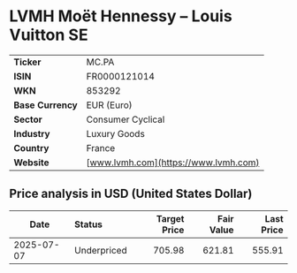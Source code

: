 # LVMH Moët Hennessy – Louis Vuitton SE

|                   |                                                             |
|-------------------|-------------------------------------------------------------|
| **Ticker**        | MC.PA                                                       |
| **ISIN**          | FR0000121014                                                |
| **WKN**           | 853292                                                      |
| **Base Currency** | EUR (Euro)                                                  |
| **Sector**        | Consumer Cyclical                                           |
| **Industry**      | Luxury Goods                                                |
| **Country**       | France                                                      |
| **Website**       | [www.lvmh.com](https://www.lvmh.com)                        |

## Price analysis in USD (United States Dollar)
| Date       | Status            | Target Price | Fair Value | Last Price |
| ---------- | :---------------- | -----------: | ---------: | ---------: |
| 2025-07-07 | Underpriced       |       705.98 |     621.81 |     555.91 |
